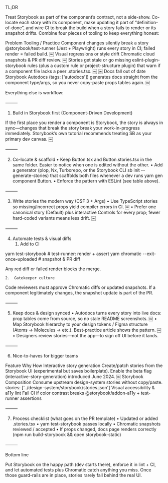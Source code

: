 TL;DR

Treat Storybook as part of the component’s contract, not a side-show. Co-locate each story with its component, make updating it part of “definition-of-done”, and wire CI to break the build when a story fails to render or its snapshot drifts. Combine four pieces of tooling to keep everything honest:

Problem Tooling / Practice
Component changes silently break a story @storybook/test-runner (Jest + Playwright) runs every story in CI; failed render = failed build. ￼
Visual regressions or style drift Chromatic cloud snapshots & PR diff review. ￼
Stories get stale or go missing eslint-plugin-storybook rules (plus a custom rule or project-structure plugin) that warn if a component file lacks a peer .stories.tsx. ￼ ￼
Docs fall out of date Storybook Autodocs (tags: \['autodocs'\]) generates docs straight from the component type/args, so you never copy-paste props tables again. ￼

Everything else is workflow:

⸻

1. Build in Storybook first (Component-Driven Development)

If the first place you render a component is Storybook, the story is always in sync—changes that break the story break your work-in-progress immediately. Storybook’s own tutorial recommends treating SB as your primary dev canvas. ￼

⸻

2. Co-locate & scaffold
   • Keep Button.tsx and Button.stories.tsx in the same folder.
   Easier to notice when one is edited without the other.
   • Add a generator (plop, Nx, Turborepo, or the Storybook CLI sb init --generate-stories) that scaffolds both files whenever a dev runs yarn gen component Button.
   • Enforce the pattern with ESLint (see table above).

⸻

3. Write stories the modern way (CSF 3 + Args)
   • Use TypeScript stories so missing/incorrect props yield compiler errors in CI. ￼
   • Prefer one canonical story (Default) plus interactive Controls for every prop; fewer hard-coded variants means less drift. ￼

⸻

4. Automate tests & visual diffs
   1. Add to CI

yarn test-storybook # test-runner: render + assert
yarn chromatic --exit-once-uploaded # snapshot & PR diff

Any red diff or failed render blocks the merge.

```
2.	Gatekeeper culture
```

Code reviewers must approve Chromatic diffs or updated snapshots. If a component legitimately changes, the snapshot update is part of the PR.

⸻

5. Keep docs & design synced
   • Autodocs turns every story into live docs: prop tables come from source, so no stale README screenshots. ￼
   • Map Storybook hierarchy to your design tokens / Figma structure (Atoms → Molecules → etc.). Best-practice article shows the pattern. ￼
   • Designers review stories—not the app—to sign off UI before it lands.

⸻

6. Nice-to-haves for bigger teams

Feature Why How
Interactive story generation Create/patch stories from the Storybook UI (experimental but saves boilerplate). Enable the beta flag (interactive-story-generation) introduced June 2024. ￼
Storybook Composition Consume upstream design-system stories without copy/paste. stories: \['../design-system/storybook/stories.json'\]
Visual accessibility & a11y lint Fail CI if color contrast breaks @storybook/addon-a11y + test-runner assertions

⸻

7. Process checklist (what goes on the PR template)
   • Updated or added <Component>.stories.tsx
   • yarn test-storybook passes locally
   • Chromatic snapshots reviewed / accepted
   • If props changed, docs page renders correctly (npm run build-storybook && open storybook-static)

⸻

Bottom line

Put Storybook on the happy path (dev starts there), enforce it in lint + CI, and let automated tests plus Chromatic catch anything you miss. Once those guard-rails are in place, stories rarely fall behind the real UI.
